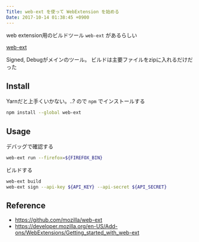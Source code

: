 ```yaml
---
Title: web-ext を使って WebExtension を始める
Date: 2017-10-14 01:38:45 +0900
---
```


web extension用のビルドツール `web-ext` があるらしい

[web-ext](https://github.com/mozilla/web-ext)

Signed, Debugがメインのツール。
ビルドは主要ファイルをzipに入れるだけだった

## Install

Yarnだと上手くいかない。..? ので `npm` でインストールする

```bash
npm install --global web-ext
```

## Usage

デバッグで確認する

```bash
web-ext run --firefox=${FIREFOX_BIN}
```

ビルドする

```bash
web-ext build
web-ext sign --api-key ${API_KEY} --api-secret ${API_SECRET}
```

## Reference

- https://github.com/mozilla/web-ext
- https://developer.mozilla.org/en-US/Add-ons/WebExtensions/Getting_started_with_web-ext
